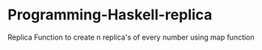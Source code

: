 # Programming-Haskell-replica
Replica Function to create n replica's of every number using map function
